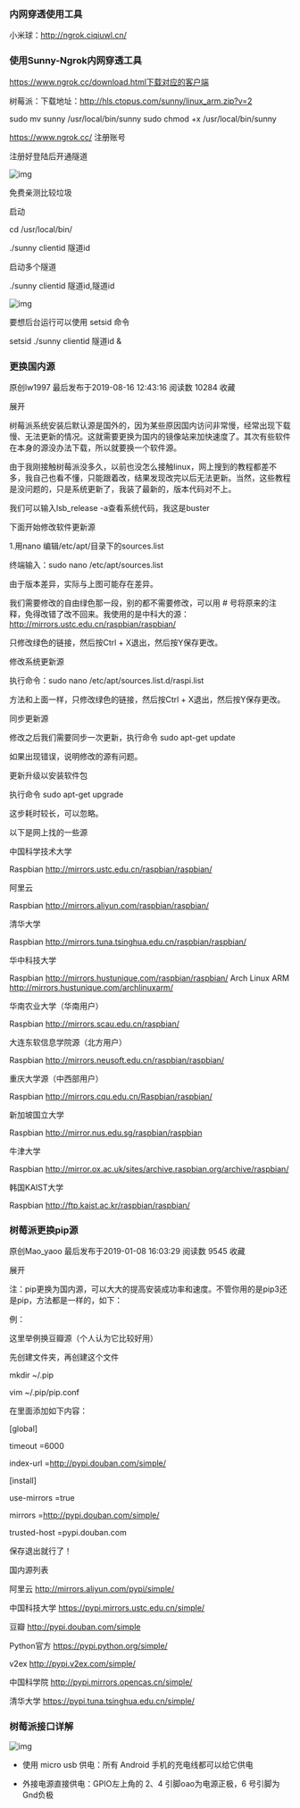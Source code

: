 ### **内网穿透使用工具**

小米球：http://ngrok.ciqiuwl.cn/

### **使用Sunny-Ngrok内网穿透工具**

https://www.ngrok.cc/download.html下载对应的客户端

树莓派：下载地址：http://hls.ctopus.com/sunny/linux_arm.zip?v=2

sudo mv sunny /usr/local/bin/sunny sudo chmod +x /usr/local/bin/sunny

https://www.ngrok.cc/ 注册账号

注册好登陆后开通隧道

![img](D:\work\notbook\xinsixiangyi7@163.com\575a6caef14d40caa89633c19ac7ad96\clipboard.png)

免费亲测比较垃圾

启动

cd /usr/local/bin/

./sunny clientid 隧道id

启动多个隧道

./sunny clientid 隧道id,隧道id

![img](D:\work\notbook\xinsixiangyi7@163.com\273ba0b1ec7b4464ab58a556a2a7828f\4.png)

要想后台运行可以使用 setsid 命令

setsid ./sunny clientid 隧道id &

### 更换国内源

原创lw1997 最后发布于2019-08-16 12:43:16 阅读数 10284  收藏

展开

树莓派系统安装后默认源是国外的，因为某些原因国内访问非常慢，经常出现下载慢、无法更新的情况。这就需要更换为国内的镜像站来加快速度了。其次有些软件在本身的源没办法下载，所以就要换一个软件源。

由于我刚接触树莓派没多久，以前也没怎么接触linux，网上搜到的教程都差不多，我自己也看不懂，只能跟着改，结果发现改完以后无法更新。当然，这些教程是没问题的，只是系统更新了，我装了最新的，版本代码对不上。

我们可以输入lsb_release -a查看系统代码，我这是buster

下面开始修改软件更新源

1.用nano 编辑/etc/apt/目录下的sources.list

终端输入：sudo nano /etc/apt/sources.list

由于版本差异，实际与上图可能存在差异。

我们需要修改的自由绿色那一段，别的都不需要修改，可以用 # 号将原来的注释，免得改错了改不回来。我使用的是中科大的源：http://mirrors.ustc.edu.cn/raspbian/raspbian/

只修改绿色的链接，然后按Ctrl + X退出，然后按Y保存更改。

修改系统更新源

执行命令：sudo nano /etc/apt/sources.list.d/raspi.list

方法和上面一样，只修改绿色的链接，然后按Ctrl + X退出，然后按Y保存更改。

同步更新源

修改之后我们需要同步一次更新，执行命令 sudo apt-get update

如果出现错误，说明修改的源有问题。

更新升级以安装软件包

执行命令 sudo apt-get upgrade

这步耗时较长，可以忽略。

以下是网上找的一些源

中国科学技术大学

Raspbian http://mirrors.ustc.edu.cn/raspbian/raspbian/

阿里云

Raspbian http://mirrors.aliyun.com/raspbian/raspbian/

清华大学

Raspbian http://mirrors.tuna.tsinghua.edu.cn/raspbian/raspbian/

华中科技大学

Raspbian http://mirrors.hustunique.com/raspbian/raspbian/ Arch Linux ARM http://mirrors.hustunique.com/archlinuxarm/

华南农业大学（华南用户）

Raspbian http://mirrors.scau.edu.cn/raspbian/

大连东软信息学院源（北方用户）

Raspbian http://mirrors.neusoft.edu.cn/raspbian/raspbian/

重庆大学源（中西部用户）

Raspbian http://mirrors.cqu.edu.cn/Raspbian/raspbian/

新加坡国立大学

Raspbian http://mirror.nus.edu.sg/raspbian/raspbian

牛津大学

Raspbian http://mirror.ox.ac.uk/sites/archive.raspbian.org/archive/raspbian/

韩国KAIST大学

Raspbian http://ftp.kaist.ac.kr/raspbian/raspbian/

### 树莓派更换pip源

原创Mao_yaoo 最后发布于2019-01-08 16:03:29 阅读数 9545  收藏

展开

注：pip更换为国内源，可以大大的提高安装成功率和速度。不管你用的是pip3还是pip，方法都是一样的，如下：

例：

这里举例换豆瓣源（个人认为它比较好用）

先创建文件夹，再创建这个文件

mkdir ~/.pip

vim ~/.pip/pip.conf

在里面添加如下内容：

[global]

timeout =6000

index-url =http://pypi.douban.com/simple/

[install]

use-mirrors =true 

mirrors =http://pypi.douban.com/simple/ 

trusted-host =pypi.douban.com

保存退出就行了！

国内源列表

阿里云 http://mirrors.aliyun.com/pypi/simple/

中国科技大学 https://pypi.mirrors.ustc.edu.cn/simple/

豆瓣 http://pypi.douban.com/simple

Python官方 https://pypi.python.org/simple/

v2ex http://pypi.v2ex.com/simple/

中国科学院 http://pypi.mirrors.opencas.cn/simple/

清华大学 https://pypi.tuna.tsinghua.edu.cn/simple/



### 树莓派接口详解



![img](D:\work\notbook\xinsixiangyi7@163.com\4f488c02ec97469ca83d52746be33289\clipboard.png)

- 使用 micro usb 供电：所有 Android 手机的充电线都可以给它供电

- 外接电源直接供电：GPIO左上角的 2、4 引脚oao为电源正极，6 号引脚为Gnd负极

  

  

  